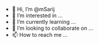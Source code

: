 - 👋 Hi, I’m @mSarij
- 👀 I’m interested in ...
- 🌱 I’m currently learning ...
- 💞️ I’m looking to collaborate on ...
- 📫 How to reach me ...

<!---
mSarij/mSarij is a ✨ special ✨ repository because its `README.md` (this file) appears on your GitHub profile.
You can click the Preview link to take a look at your changes.
--->
